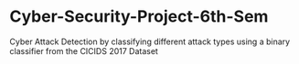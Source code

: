 # Cyber-Security-Project-6th-Sem
Cyber Attack Detection by classifying different attack types using a binary classifier from the CICIDS 2017 Dataset

